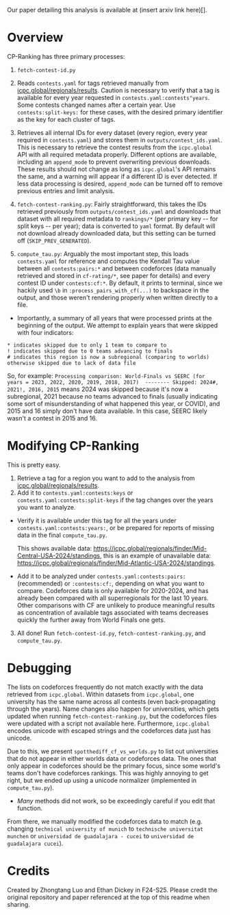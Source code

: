 Our paper detailing this analysis is available at (insert arxiv link here)[].

# Overview
CP-Ranking has three primary processes:
1. ```fetch-contest-id.py```
  1. Reads ```contests.yaml``` for tags retrieved manually from [icpc.global/regionals/results](https://icpc.global/regionals/results/2024).  Caution is necessary to verify that a tag is available for every year requested in ```contests.yaml:contests"years```.  Some contests changed names after a certain year.  Use ```contests:split-keys:``` for these cases, with the desired primary identifier as the key for each cluster of tags.
  2. Retrieves all internal IDs for every dataset (every region, every year required in ```contests.yaml```) and stores them in ```outputs/contest_ids.yaml```.  This is necessary to retrieve the contest results from the ```icpc.global``` API with all required metadata properly.  Different options are available, including an ```append_mode``` to prevent overwriting previous downloads.  These results should not change as long as ```icpc.global```'s API remains the same, and a warning will appear if a different ID is ever detected.  If less data processing is desired, ```append_mode``` can be turned off to remove previous entries and limit analysis.

2. ```fetch-contest-ranking.py```: Fairly straightforward, this takes the IDs retrieved previously from ```outputs/contest_ids.yaml``` and downloads that dataset with all required metadata to ```rankings/*``` (per primary key -- for split keys -- per year); data is converted to ```yaml``` format.  By default will not download already downloaded data, but this setting can be turned off (```SKIP_PREV_GENERATED```).

3. ```compute_tau.py```: Arguably the most important step, this loads ```contests.yaml``` for reference and computes the Kendall Tau value between all ```contests:pairs:*``` and between codeforces (data manually retrieved and stored in ```cf-rating/*```, see paper for details) and every contest ID under ```contests:cf:*```.  By default, it prints to terminal, since we hackily used `\b` in ```:process_pairs_with_cf(...)``` to backspace in the output, and those weren't rendering properly when written directly to a file.
  * Importantly, a summary of all years that were processed prints at the beginning of the output.  We attempt to explain years that were skipped with four indicators:
```
* indicates skipped due to only 1 team to compare to
! indicates skipped due to 0 teams advancing to finals
# indicates this region is now a subregional (comparing to worlds)
otherwise skipped due to lack of data file
```
  So, for example: ```Processing comparison: World-Finals vs SEERC (for years = 2023, 2022, 2020, 2019, 2018, 2017)  -------- Skipped: 2024#, 2021!, 2016, 2015``` means 2024 was skipped because it's now a subregional, 2021 because no teams advanced to finals (usually indicating some sort of misunderstanding of what happened this year, or COVID), and 2015 and 16 simply don't have data available.  In this case, SEERC likely wasn't a contest in 2015 and 16.

# Modifying CP-Ranking
This is pretty easy.
1. Retrieve a tag for a region you want to add to the analysis from [icpc.global/regionals/results](https://icpc.global/regionals/results/2024).
2. Add it to ```contests.yaml:contests:keys``` or ```contests.yaml:contests:split-keys``` if the tag changes over the years you want to analyze.
  * Verify it is available under this tag for all the years under ```contests.yaml:contests:years:```, or be prepared for reports of missing data in the final ```compute_tau.py```.

    This shows available data: https://icpc.global/regionals/finder/Mid-Central-USA-2024/standings, this is an example of unavailable data: https://icpc.global/regionals/finder/Mid-Atlantic-USA-2024/standings.
  * Add it to be analyzed under ```contests.yaml:contests:pairs:``` (recommended) or ```:contests:cf:```, depending on what you want to compare.  Codeforces data is only available for 2020-2024, and has already been compared with all superregionals for the last 10 years.  Other comparisons with CF are unlikely to produce meaningful results as concentration of available tags associated with teams decreases quickly the further away from World Finals one gets.
3. All done!  Run ```fetch-contest-id.py```, ```fetch-contest-ranking.py```, and ```compute_tau.py```.

# Debugging
The lists on codeforces frequently do not match exactly with the data retrieved from ```icpc.global```.  Within datasets from ```icpc.global```, one university has the same name across all contests (even back-propagating through the years).  Name changes also happen for universities, which gets updated when running ```fetch-contest-ranking.py```, but the codeforces files were updated with a script not available here.  Furthermore, ```icpc.global``` encodes unicode with escaped strings and the codeforces data just has unicode.

Due to this, we present ```spotthediff_cf_vs_worlds.py``` to list out universities that do not appear in either worlds data or codeforces data.  The ones that only appear in codeforces should be the primary focus, since some world's teams don't have codeforces rankings. This was highly annoying to get right, but we ended up using a unicode normalizer (implemented in ```compute_tau.py```).  
  * *Many* methods did not work, so be exceedingly careful if you edit that function.

From there, we manually modified the codeforces data to match (e.g. changing ```technical university of munich``` to ```technische universitat munchen``` or ```universidad de guadalajara - cucei``` to ```universidad de guadalajara cucei```).

# Credits
Created by Zhongtang Luo and Ethan Dickey in F24-S25.  Please credit the original repository and paper referenced at the top of this readme when sharing.
